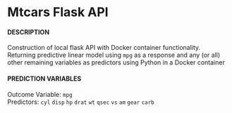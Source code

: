 # Mtcars Flask API

#### DESCRIPTION
Construction of local flask API with Docker container functionality. Returning predictive linear model using `mpg` as a response and any (or all) other remaining variables as predictors using Python in a Docker container

#### PREDICTION VARIABLES
Outcome Variable: `mpg`  
Predictors: `cyl` `disp` `hp` `drat` `wt` `qsec` `vs` `am` `gear` `carb`
